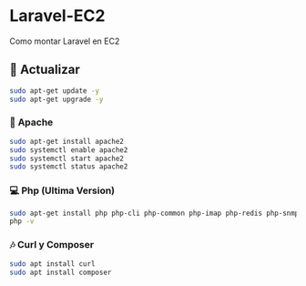 # Laravel-EC2
Como montar Laravel en EC2

## 🚀 **Actualizar**
```bash
sudo apt-get update -y
sudo apt-get upgrade -y
```

### 📂 **Apache**
```bash
sudo apt-get install apache2
sudo systemctl enable apache2
sudo systemctl start apache2
sudo systemctl status apache2
```

### 💻 **Php (Ultima Version)**
```bash
sudo apt-get install php php-cli php-common php-imap php-redis php-snmp php-xml php-zip php-mbstring php-curl
php -v
```

### 🎶 **Curl y Composer**
```bash
sudo apt install curl
sudo apt install composer
```

